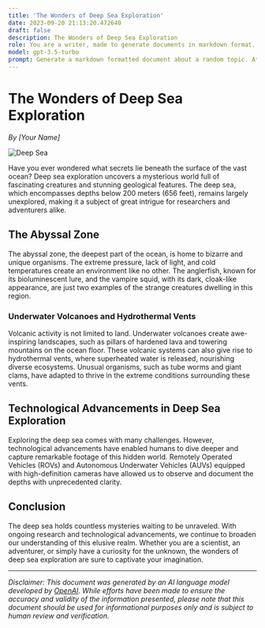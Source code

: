 ```yaml
---
title: 'The Wonders of Deep Sea Exploration'
date: 2023-09-20 21:13:20.472640
draft: false
description: The Wonders of Deep Sea Exploration
role: You are a writer, made to generate documents in markdown format. It is very important that all of the documents you generate are in valid markdown format.
model: gpt-3.5-turbo
prompt: Generate a markdown formatted document about a random topic. At the bottom, include a disclaimer explaining that the document was generated by you. The first line of the document should be the title. Make sure that the entire document is in proper markdown format, using a mix of various tags to make the document visually appealing.
---
```


# The Wonders of Deep Sea Exploration

*By [Your Name]*

![Deep Sea](https://images.unsplash.com/photo-1555976306-0840800625e9?ixid=MnwxMjA3fDB8MHxzZWFyY2h8MXx8ZGVlcCUyMHNlYXNvJTIwZXhwbG9yYXRpb258ZW58MHx8MHx8&ixlib=rb-1.2.1&auto=format&fit=crop&w=800&q=60)

Have you ever wondered what secrets lie beneath the surface of the vast ocean? Deep sea exploration uncovers a mysterious world full of fascinating creatures and stunning geological features. The deep sea, which encompasses depths below 200 meters (656 feet), remains largely unexplored, making it a subject of great intrigue for researchers and adventurers alike.

## The Abyssal Zone

The abyssal zone, the deepest part of the ocean, is home to bizarre and unique organisms. The extreme pressure, lack of light, and cold temperatures create an environment like no other. The anglerfish, known for its bioluminescent lure, and the vampire squid, with its dark, cloak-like appearance, are just two examples of the strange creatures dwelling in this region.

### Underwater Volcanoes and Hydrothermal Vents

Volcanic activity is not limited to land. Underwater volcanoes create awe-inspiring landscapes, such as pillars of hardened lava and towering mountains on the ocean floor. These volcanic systems can also give rise to hydrothermal vents, where superheated water is released, nourishing diverse ecosystems. Unusual organisms, such as tube worms and giant clams, have adapted to thrive in the extreme conditions surrounding these vents.

## Technological Advancements in Deep Sea Exploration

Exploring the deep sea comes with many challenges. However, technological advancements have enabled humans to dive deeper and capture remarkable footage of this hidden world. Remotely Operated Vehicles (ROVs) and Autonomous Underwater Vehicles (AUVs) equipped with high-definition cameras have allowed us to observe and document the depths with unprecedented clarity.

## Conclusion

The deep sea holds countless mysteries waiting to be unraveled. With ongoing research and technological advancements, we continue to broaden our understanding of this elusive realm. Whether you are a scientist, an adventurer, or simply have a curiosity for the unknown, the wonders of deep sea exploration are sure to captivate your imagination.

---

*Disclaimer: This document was generated by an AI language model developed by [OpenAI](https://openai.com/). While efforts have been made to ensure the accuracy and validity of the information presented, please note that this document should be used for informational purposes only and is subject to human review and verification.*